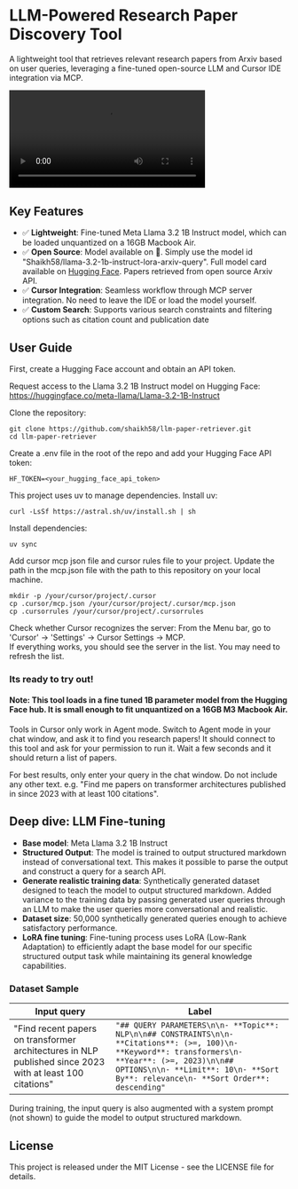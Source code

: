 # LLM-Powered Research Paper Discovery Tool

A lightweight tool that retrieves relevant research papers from Arxiv based on user queries, leveraging a fine-tuned open-source LLM and Cursor IDE integration via MCP.


<video width="70%" controls>
  <source src="demo_video.mp4" type="video/mp4">
  Your browser does not support the video tag.
</video>


## Key Features

- ✅ **Lightweight**: Fine-tuned Meta Llama 3.2 1B Instruct model, which can be loaded unquantized on a 16GB Macbook Air.
- ✅ **Open Source**: Model available on 🤗. Simply use the model id "Shaikh58/llama-3.2-1b-instruct-lora-arxiv-query". Full model card available on [Hugging Face](https://huggingface.co/Shaikh58/llama-3.2-1b-instruct-lora-arxiv-query).  Papers retrieved from open source Arxiv API.
- ✅ **Cursor Integration**: Seamless workflow through MCP server integration. No need to leave the IDE or load the model yourself.
- ✅ **Custom Search**: Supports various search constraints and filtering options such as citation count and publication date


## User Guide
First, create a Hugging Face account and obtain an API token.

Request access to the Llama 3.2 1B Instruct model on Hugging Face: https://huggingface.co/meta-llama/Llama-3.2-1B-Instruct

Clone the repository: 
```
git clone https://github.com/shaikh58/llm-paper-retriever.git
cd llm-paper-retriever
```
Create a .env file in the root of the repo and add your Hugging Face API token:
```
HF_TOKEN=<your_hugging_face_api_token>
```
This project uses uv to manage dependencies. Install uv:
```
curl -LsSf https://astral.sh/uv/install.sh | sh
```
Install dependencies: 
```
uv sync
```
Add cursor mcp json file and cursor rules file to your project. Update the path in the mcp.json file with the path to this repository on your local machine. 
```
mkdir -p /your/cursor/project/.cursor
cp .cursor/mcp.json /your/cursor/project/.cursor/mcp.json
cp .cursorrules /your/cursor/project/.cursorrules
```

Check whether Cursor recognizes the server: From the Menu bar, go to 'Cursor' -> 'Settings' -> Cursor Settings -> MCP.\
If everything works, you should see the server in the list. You may need to refresh the list.

### Its ready to try out!

#### Note: This tool loads in a fine tuned 1B parameter model from the Hugging Face hub. It is small enough to fit unquantized on a 16GB M3 Macbook Air. 

Tools in Cursor only work in Agent mode. Switch to Agent mode in your chat window, and ask it to find you research papers! It should connect to this tool and ask 
for your permission to run it. Wait a few seconds and it should return a list of papers.

For best results, only enter your query in the chat window. Do not include any other text. e.g. "Find me papers on transformer architectures published in since 2023 with at least 100 citations".


## Deep dive: LLM Fine-tuning

- **Base model**: Meta Llama 3.2 1B Instruct
- **Structured Output**: The model is trained to output structured markdown instead of conversational text. This makes it possible to parse the output and construct a query for a search API.
- **Generate realistic training data**: Synthetically generated dataset designed to teach the model to output structured markdown. Added variance to the training data by passing generated user queries through an LLM to make the user queries more conversational and realistic.
- **Dataset size**: 50,000 synthetically generated queries enough to achieve satisfactory performance.
- **LoRA fine tuning**: Fine-tuning process uses LoRA (Low-Rank Adaptation) to efficiently adapt the base model for our specific structured output task while maintaining its general knowledge capabilities.


### Dataset Sample

| Input query | Label |
|------------|------------------------------|
| "Find recent papers on transformer architectures in NLP published since 2023 with at least 100 citations" | ```"## QUERY PARAMETERS\n\n- **Topic**: NLP\n\n## CONSTRAINTS\n\n- **Citations**: (>=, 100)\n- **Keyword**: transformers\n- **Year**: (>=, 2023)\n\n## OPTIONS\n\n- **Limit**: 10\n- **Sort By**: relevance\n- **Sort Order**: descending"``` | 

During training, the input query is also augmented with a system prompt (not shown) to guide the model to output structured markdown.

## License

This project is released under the MIT License - see the LICENSE file for details.